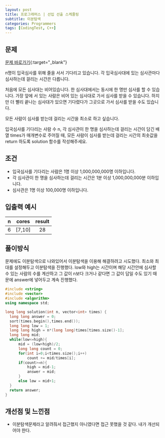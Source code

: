 ```yaml
---
layout: post
title: 프로그래머스 | 선입 선출 스케줄링
subtitle: 이분탐색
categories: Programmers
tags: [CodingTest, C++]
---
```


## 문제
[문제 바로가기](https://school.programmers.co.kr/learn/courses/30/lessons/43238?language=cpp){:target="_blank"}

n명이 입국심사를 위해 줄을 서서 기다리고 있습니다. 각 입국심사대에 있는 심사관마다 심사하는데 걸리는 시간은 다릅니다.

처음에 모든 심사대는 비어있습니다. 한 심사대에서는 동시에 한 명만 심사를 할 수 있습니다. 가장 앞에 서 있는 사람은 비어 있는 심사대로 가서 심사를 받을 수 있습니다. 하지만 더 빨리 끝나는 심사대가 있으면 기다렸다가 그곳으로 가서 심사를 받을 수도 있습니다.

모든 사람이 심사를 받는데 걸리는 시간을 최소로 하고 싶습니다.

입국심사를 기다리는 사람 수 n, 각 심사관이 한 명을 심사하는데 걸리는 시간이 담긴 배열 times가 매개변수로 주어질 때, 모든 사람이 심사를 받는데 걸리는 시간의 최솟값을 return 하도록 solution 함수를 작성해주세요.

## 조건

- 입국심사를 기다리는 사람은 1명 이상 1,000,000,000명 이하입니다.
- 각 심사관이 한 명을 심사하는데 걸리는 시간은 1분 이상 1,000,000,000분 이하입니다.
- 심사관은 1명 이상 100,000명 이하입니다.


## 입출력 예시

  |n|cores|result|
  |:--:|:--:|:--:|
  |6|[7,10]|28|
  
  

## 풀이방식
  문제에도 이분탐색으로 나와있어서 이분탐색을 이용해 해결하려고 시도했다. 최소와 최대를 설정해두고 이분탐색을 진행했다.
  low와 high는 시간이며 해당 시간안에 심사할 수 있는 사람의 수를 계산하고 그 값이 n보다 크거나 같다면 그 값이 답일 수도 있기 때문에 answer에 넣어두고 계속 진행했다.

  ```cpp
#include <string>
#include <vector>
#include <algorithm>
using namespace std;

long long solution(int n, vector<int> times) {
    long long answer = 0;
    sort(times.begin(),times.end());
    long long low = 1;
    long long high = n*(long long)times[times.size()-1];
    long long mid;
    while(low<=high){
        mid = (low+high)/2;
        long long count = 0;
        for(int i=0;i<times.size();i++)
            count += mid/times[i];
        if(count>=n){
            high = mid-1;
            answer = mid;
        }
        else low = mid+1;
    }
    return answer;
}
```

## 개선점 및 느낀점
- 이분탐색문제라고 알려줘서 접근했지 아니였다면 접근 못했을 것 같다. 내가 개선되어야 한다.